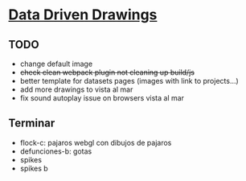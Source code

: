# [Data Driven Drawings](http://www.dddrawings.com/)

## TODO

- change default image
- ~~check clean webpack plugin not cleaning up build/js~~
- better template for datasets pages (images with link to projects...)
- add more drawings to vista al mar
- fix sound autoplay issue on browsers vista al mar

## Terminar

- flock-c: pajaros webgl con dibujos de pajaros
- defunciones-b: gotas
- spikes
- spikes b
